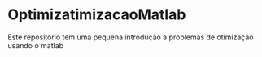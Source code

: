 # OptimizatimizacaoMatlab
Este repositório tem uma pequena introdução a problemas de otimização usando o matlab
